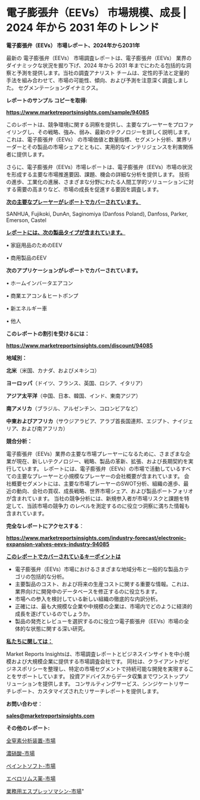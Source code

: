 # 電子膨張弁（EEVs） 市場規模、成長 | 2024 年から 2031 年のトレンド

<strong>電子膨張弁（EEVs） 市場レポート、2024年から2031年</strong>

最新の 電子膨張弁（EEVs） 市場調査レポートは、電子膨張弁（EEVs） 業界のダイナミックな状況を掘り下げ、2024 年から 2031 年までにわたる包括的な洞察と予測を提供します。当社の調査アナリスト チームは、定性的手法と定量的手法を組み合わせて、市場の可能性、傾向、および予測を注意深く調査しました。 セグメンテーションダイナミクス。



<strong>レポートのサンプル コピーを取得:</strong> <a href=https://www.marketreportsinsights.com/sample/94085>

<strong><u>https://www.marketreportsinsights.com/sample/94085</u></strong></a>

このレポートは、競争環境に関する洞察を提供し、主要なプレーヤーをプロファイリングし、その戦略、強み、弱み、最新のテクノロジーを詳しく説明します。 これは、電子膨張弁（EEVs） の市場価値と数量指標、セグメント分析、業界リーダーとその製品の市場シェアとともに、実用的なインテリジェンスを利害関係者に提供します。

さらに、電子膨張弁（EEVs）市場レポートは、電子膨張弁（EEVs）市場の状況を形成する主要な市場推進要因、課題、機会の詳細な分析を提供します。 技術の進歩、工業化の進展、さまざまな分野にわたる人間工学的ソリューションに対する需要の高まりなど、市場の成長を促進する要因を調査します。



<strong><u>次の主要なプレーヤーがレポートでカバーされています。</u></strong>

SANHUA, Fujikoki, DunAn, Saginomiya (Danfoss Poland), Danfoss, Parker, Emerson, Castel



<strong><u><b>レポートには、次の製品タイプが含まれています。</b></u></strong>

• 家庭用品のためのEEV

• 商用製品のEEV



<strong><b>次のアプリケーションがレポートでカバーされています。</b></strong>

• ホームインバータエアコン

• 商業エアコン＆ヒートポンプ

• 新エネルギー車

• 他人



<strong><b>このレポートの割引を受けるには：</b></strong><a href=https://www.marketreportsinsights.com/discount/94085>

<strong><u>https://www.marketreportsinsights.com/discount/94085</u></strong></a>



<strong>地域別：</strong>



<strong>北米</strong>（米国、カナダ、およびメキシコ）



<strong>ヨーロッパ</strong>（ドイツ、フランス、英国、ロシア、イタリア）



<strong>アジア太平洋</strong>（中国、日本、韓国、インド、東南アジア）



<strong>南アメリカ</strong>（ブラジル、アルゼンチン、コロンビアなど）



<strong>中東およびアフリカ</strong>（サウジアラビア、アラブ首長国連邦、エジプト、ナイジェリア、および南アフリカ）



<strong>競合分析：</strong>

電子膨張弁（EEVs）業界の主要な市場プレーヤーになるために、さまざまな企業が現在、新しいテクノロジー、戦略、製品の革新、拡張、および長期契約を実行しています。 レポートには、電子膨張弁（EEVs）の市場で活動しているすべての主要なプレーヤーと小規模なプレーヤーの会社概要が含まれています。 会社概要セグメントには、主要な市場プレーヤーのSWOT分析、組織の進歩、最近の動向、会社の買収、成長戦略、世界市場シェア、および製品ポートフォリオが含まれています。 当社の競争分析には、新規参入者が市場リスクと課題を特定して、当該市場の競争力 のレベルを測定するのに役立つ洞察に満ちた情報も含まれています。



<strong>完全なレポートにアクセスする</strong>：

<a href=https://www.marketreportsinsights.com/industry-forecast/electronic-expansion-valves-eevs-industry-94085>

<strong><u>https://www.marketreportsinsights.com/industry-forecast/electronic-expansion-valves-eevs-industry-94085</u></strong></a>



<strong><u><b>このレポートでカバーされているキーポイントは</b></u></strong>
<ul>
  <li>電子膨張弁（EEVs）市場におけるさまざまな地域分布と一般的な製品カテゴリの包括的な分析。</li>
  <li>主要製品のコスト、および将来の生産コストに関する重要な情報。これは、業界向けに開発中のデータベースを修正するのに役立ちます。</li>
  <li>市場への参入を検討している新しい組織の徹底的な内訳分析。</li>
  <li>正確には、最も大規模な企業や中規模の企業は、市場内でどのように経済的成長を遂げているのでしょうか。</li>
  <li>製品の発売とレビューを選択するのに役立つ電子膨張弁（EEVs）市場の全体的な状態に関する深い研究。</li>
</ul>


<strong><u><b>私たちに関しては：</b></u></strong>

Market Reports Insightsは、市場調査レポートとビジネスインサイトを中小規模および大規模企業に提供する市場調査会社です。 同社は、クライアントがビジネスポリシーを整理し、特定の市場セグメントで持続可能な開発を実現することをサポートしています。 投資アドバイスからデータ収集までワンストップソリューションを提供します。 コンサルティングサービス、シンジケートリサーチレポート、カスタマイズされたリサーチレポートを提供します。



<strong><b>お問い合わせ</b></strong>：

<a href=mailto:sales@marketreportsinsights.com>

<strong><u>sales@marketreportsinsights.com</u></strong></a>



<strong>その他のレポート:</strong>

<a href=https://www.linkedin.com/pulse/全窒素分析装置-市場-2023-年のダイナミクスとビジネストレンド-2030-trend-titans-360-analysis-si3tf/>全窒素分析装置-市場</a>

<a href=https://www.linkedin.com/pulse/濃硝酸-市場-2023-年のダイナミクスとビジネストレンド-2030-analytics-achievers-24-analysis-w1o0f/>濃硝酸-市場</a>

<a href=https://www.linkedin.com/pulse/ペイントソフト-市場-2023-最新の-cagr-および成長分析-2030-fbcbf/>ペイントソフト-市場</a>

<a href=https://www.linkedin.com/pulse/エベロリムス薬-市場-2023-収益と成長ドライバー-2030-data-dive-discoveries-24-analysis-7tmkf/>エベロリムス薬-市場</a>

<a href=https://www.linkedin.com/pulse/業務用エスプレッソマシン-市場-2030-年までの需要に焦点を当てた-2023-o7r8f/>業務用エスプレッソマシン-市場</a>"

